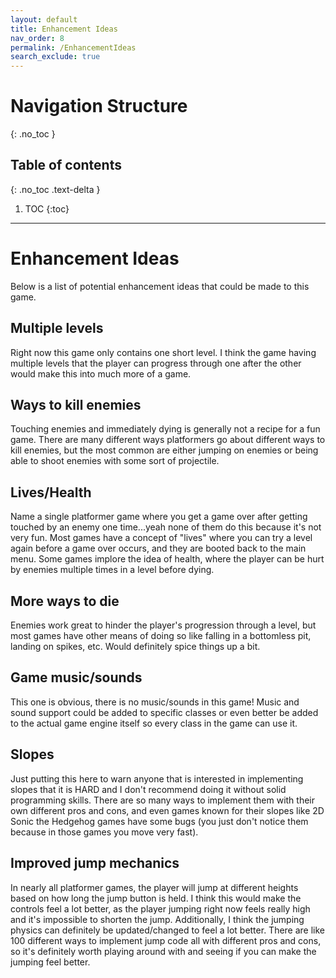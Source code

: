 ```yaml
---
layout: default
title: Enhancement Ideas
nav_order: 8
permalink: /EnhancementIdeas
search_exclude: true
---
```


# Navigation Structure
{: .no_toc }

## Table of contents
{: .no_toc .text-delta }

1. TOC
{:toc}

---

# Enhancement Ideas

Below is a list of potential enhancement ideas that could be made to this game.

## Multiple levels

Right now this game only contains one short level. I think the game having multiple levels that the player
can progress through one after the other would make this into much more of a game.

## Ways to kill enemies

Touching enemies and immediately dying is generally not a recipe for a fun game. There are many different ways platformers
go about different ways to kill enemies, but the most common are either jumping on enemies or being able to shoot enemies with
some sort of projectile.

## Lives/Health

Name a single platformer game where you get a game over after getting touched by an enemy one time...yeah none of them do this
because it's not very fun. Most games have a concept of "lives" where you can try a level again before a game over occurs, and they
are booted back to the main menu. Some games implore the idea of health, where the player can be hurt by enemies multiple times
in a level before dying.

## More ways to die

Enemies work great to hinder the player's progression through a level, but most games have other means of doing so like falling
in a bottomless pit, landing on spikes, etc. Would definitely spice things up a bit.

## Game music/sounds

This one is obvious, there is no music/sounds in this game! Music and sound support could be added to specific classes or even better
be added to the actual game engine itself so every class in the game can use it.

## Slopes

Just putting this here to warn anyone that is interested in implementing slopes that it is HARD and I don't recommend doing it
without solid programming skills. There are so many ways to implement them with their own different pros and cons, and even games known for their
slopes like 2D Sonic the Hedgehog games have some bugs (you just don't notice them because in those games you move very fast).

## Improved jump mechanics

In nearly all platformer games, the player will jump at different heights based on how long the jump button is held.
I think this would make the controls feel a lot better, as the player jumping right now feels really high and it's impossible
to shorten the jump. Additionally, I think the jumping physics can definitely be updated/changed to feel a lot better. There are like
100 different ways to implement jump code all with different pros and cons, so it's definitely worth playing around with
and seeing if you can make the jumping feel better.